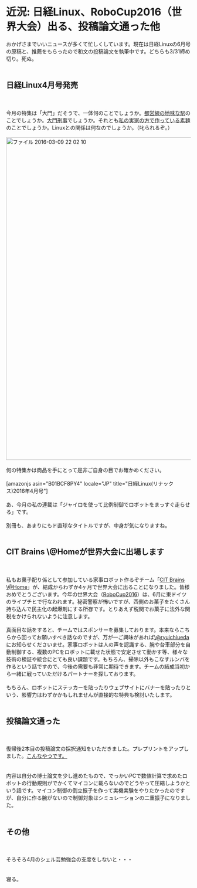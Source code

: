 # 近況: 日経Linux、RoboCup2016（世界大会）出る、投稿論文通った他
おかげさまでいいニュースが多くて忙しくしています。現在は日経Linuxの6月号の原稿と、推薦をもらったので和文の投稿論文を執筆中です。どちらも3/31締め切り。死ぬ。<br />
<br />
<h2>日経Linux4月号発売</h2><br />
<br />
今月の特集は「大門」だそうで、一体何のことでしょうか。<a href="https://ja.wikipedia.org/wiki/%E5%A4%A7%E9%96%80%E9%A7%85_(%E6%9D%B1%E4%BA%AC%E9%83%BD)">都営線の地味な駅</a>のことでしょうか。<a href="https://www.google.co.jp/search?q=%E5%A4%A7%E9%96%80%E5%88%91%E4%BA%8B&tbm=isch&tbo=u&source=univ&sa=X&ved=0ahUKEwiG06-f1rPLAhXhJKYKHUnyDIgQsAQIHw&biw=1106&bih=646">大門刑事</a>でしょうか。それとも<a href="https://ja.wikipedia.org/wiki/%E5%A4%A7%E9%96%80%E7%B4%A0%E9%BA%BA">私の実家の方で作っている素麺</a>のことでしょうか。Linuxとの関係は何なのでしょうか。（叱られるぞ。）<br />
<br />
<a href="24aba612338286214c3855a72306d332-e1457528645103.jpeg" rel="attachment wp-att-7765"><img src="24aba612338286214c3855a72306d332-e1457528645103-768x1024.jpeg" alt="ファイル 2016-03-09 22 02 10" width="660" height="880" class="aligncenter size-large wp-image-7765" /></a><br />
<br />
何の特集かは商品を手にとって是非ご自身の目でお確かめください。<br />
<br />
[amazonjs asin="B01BCF8PY4" locale="JP" title="日経Linux(リナックス)2016年4月号"]<br />
<br />
あ、今月の私の連載は「ジャイロを使って比例制御でロボットをまっすぐ走らせる」です。<br />
<br />
別冊も、あまりにもド直球なタイトルですが、中身が気になりますね。<br />
<br />
<h2>CIT Brains \@Homeが世界大会に出場します</h2><br />
<br />
私もお菓子配り係として参加している家事ロボット作るぞチーム「<a href="http://at-home.cit-brains.net/">CIT Brains \@Home</a>」が、結成からわずか4ヶ月で世界大会に出ることになりました。皆様おめでとうございます。今年の世界大会（<a href="http://www.robocup2016.org/en/">RoboCup2016</a>）は、6月に東ドイツのライプチヒで行なわれます。秘密警察が怖いですが、西側のお菓子をたくさん持ち込んで民主化の起爆剤にする所存です。とりあえず税関でお菓子に法外な関税をかけられないように注意します。<br />
<br />
真面目な話をすると、チームではスポンサーを募集しております。本来ならこちらから回ってお願いすべき話なのですが、万が一ご興味があれば<a href="https://twitter.com/ryuichiueda">\@ryuichiueda</a>にお知らせくださいませ。家事ロボットは人の声を認識する、腕や台車部分を自動制御する、複数のPCをロボットに載せた状態で安定させて動かす等、様々な技術の検証や統合にとても良い課題です。もちろん、掃除以外もこなすルンバを作るという話ですので、今後の需要も非常に期待できます。チームの結成当初から一緒に戦っていただけるパートナーを探しております。<br />
<br />
もちろん、ロボットにステッカーを貼ったりウェブサイトにバナーを貼ったりという、影響力はわずかかもしれませんが直接的な特典も検討いたします。<br />
<br />
<h2>投稿論文通った</h2><br />
<br />
復帰後2本目の投稿論文の採択通知をいただきました。プレプリントをアップしました。<a href="https://www.researchgate.net/publication/296198818_Small_Implementation_of_Decision_Making_Policy_for_the_Height_Task_of_the_Acrobot">こんなやつです。</a><br />
<br />
<br />
内容は自分の博士論文を少し進めたもので、でっかいPCで数値計算で求めたロボットの行動規則がでかくてマイコンに載らないのでどうやって圧縮しようかという話です。マイコン制御の倒立振子を作って実機実験をやりたかったのですが、自分に作る腕がないので制御対象はシミュレーションの二重振子になりました。<br />
<br />
<h2>その他</h2><br />
<br />
そろそろ4月のシェル芸勉強会の支度をしないと・・・<br />
<br />
<br />
寝る。
